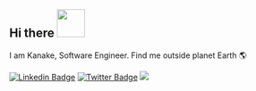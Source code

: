 ## Hi there <img src="https://github.com/rajput2107/rajput2107/blob/master/Assets/Handshake.gif" width="50px"> 
I am Kanake, Software Engineer. 
Find me outside planet Earth 🌎 

[![Linkedin Badge](https://img.shields.io/badge/-LinkedIn-blue?style=flat-square&logo=Linkedin&logoColor=white&link=https://www.linkedin.com/in/ezraKanake)](https://www.linkedin.com/in/ezra-kanake-b79180200/)  [![Twitter Badge](https://img.shields.io/badge/-Twitter-1ca0f1?style=flat-square&labelColor=1ca0f1&logo=twitter&logoColor=white&link=https://twitter.com/_diogorodrigues)](https://twitter.com/no0k3h)
![](https://komarev.com/ghpvc/?username=kanake10&color=blueviolet)
